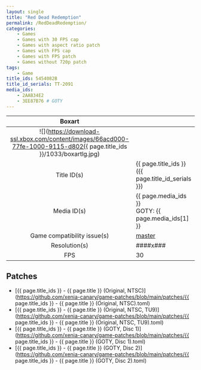 ```yaml
---
layout: single
title: "Red Dead Redemption"
permalink: /RedDeadRedemption/
categories:
    - Games
    - Games with 30 FPS cap
    - Games with aspect ratio patch
    - Games with FPS cap
    - Games with FPS patch
    - Games without 720p patch
tags:
    - Game
title_ids: 5454082B
title_id_serials: TT-2091
media_ids:
    - 2AAB34E2
    - 3EE87B76 # GOTY
---
```


| Boxart                      |                                                                                        |
| :----:                      | :-                                                                                     |
| ![](https://download-ssl.xbox.com/content/images/66acd000-77fe-1000-9115-d802{{ page.title_ids }}/1033/boxartlg.jpg) |
| Title ID(s)                 | {{ page.title_ids }} ({{ page.title_id_serials }})                                     |
| Media ID(s)                 | {{ page.media_ids }}<br>GOTY: {{ page.media_ids[1] }}                                  |
| Game compatibility issue(s) | [master](https://github.com/xenia-project/game-compatibility/issues/108)               |
| Resolution(s)               | ####x###                                                                               |
| FPS                         | 30                                                                                     |

## Patches
* [{{ page.title_ids }} - {{ page.title }} (Original, NTSC)](https://github.com/xenia-canary/game-patches/blob/main/patches/{{ page.title_ids }} - {{ page.title }} (Original, NTSC).toml)
* [{{ page.title_ids }} - {{ page.title }} (Original, NTSC, TU9)](https://github.com/xenia-canary/game-patches/blob/main/patches/{{ page.title_ids }} - {{ page.title }} (Original, NTSC, TU9).toml)
* [{{ page.title_ids }} - {{ page.title }} (GOTY, Disc 1)](https://github.com/xenia-canary/game-patches/blob/main/patches/{{ page.title_ids }} - {{ page.title }} (GOTY, Disc 1).toml)
* [{{ page.title_ids }} - {{ page.title }} (GOTY, Disc 2)](https://github.com/xenia-canary/game-patches/blob/main/patches/{{ page.title_ids }} - {{ page.title }} (GOTY, Disc 2).toml)
